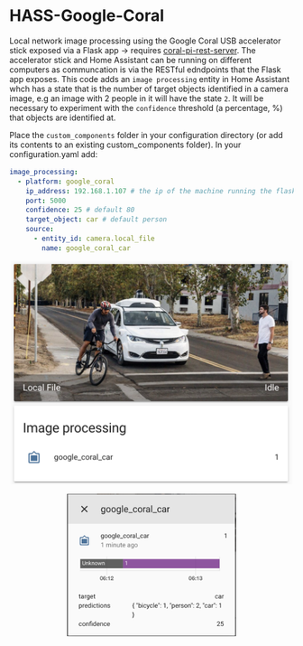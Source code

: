 # HASS-Google-Coral
Local network image processing using the Google Coral USB accelerator stick exposed via a Flask app -> requires [coral-pi-rest-server](https://github.com/robmarkcole/coral-pi-rest-server). The accelerator stick and Home Assistant can be running on different computers as communcation is via the RESTful edndpoints that the Flask app exposes. This code adds an `image processing` entity in Home Assistant whch has a state that is the number of target objects identified in a camera image, e.g an image with 2 people in it will have the state `2`. It will be necessary to experiment with the `confidence` threshold (a percentage, %) that objects are identified at.

Place the `custom_components` folder in your configuration directory (or add its contents to an existing custom_components folder). In your configuration.yaml add:

```yaml
image_processing:
  - platform: google_coral
    ip_address: 192.168.1.107 # the ip of the machine running the flask app
    port: 5000
    confidence: 25 # default 80
    target_object: car # default person
    source:
      - entity_id: camera.local_file
        name: google_coral_car
```

<p align="center">
<img src="https://github.com/robmarkcole/HASS-Google-Coral/blob/master/images/usage_1.png" width="500">
</p>

<p align="center">
<img src="https://github.com/robmarkcole/HASS-Google-Coral/blob/master/images/usage_2.png" width="300">
</p>